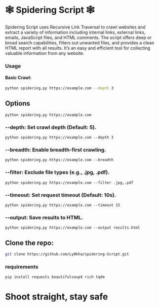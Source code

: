 # 🕸️ Spidering Script 🕸️
Spidering Script uses Recursive Link Traversal to crawl websites and extract a variety of information including internal links, external links, emails, JavaScript files, and HTML comments. The script offers deep or broad search capabilities, filters out unwanted files, and provides a clean HTML report with all results. It’s an easy and efficient tool for collecting valuable information from any website.
### Usage

#### Basic Crawl:
```bash
python spidering.py https://example.com --depth 3
```
## Options

```python spidering.py https://example.com```
### --depth: Set crawl depth (Default: 5).
```python spidering.py https://example.com --depth 3```

### --breadth: Enable breadth-first crawling.
```python spidering.py https://example.com --breadth```

###  --filter: Exclude file types (e.g., .jpg, .pdf).
```python spidering.py https://example.com --filter .jpg,.pdf```
### --timeout: Set request timeout (Default: 10s).
```python spidering.py https://example.com --timeout 15```
### --output: Save results to HTML.
```python spidering.py https://example.com --output results.html```

## Clone the repo:
```bash
git clone https://github.com/Ly0kha/spidering-Script.git
```
### requirements
```bash
pip install requests beautifulsoup4 rich tqdm
```
# Shoot straight, stay safe
